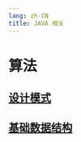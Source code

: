 ```yaml
---
lang: zh-CN
title: JAVA 相关
---
```

# 算法

## [设计模式](../arithmetic/基础算法.md)

## [基础数据结构](../arithmetic/基础数据结构.md)

